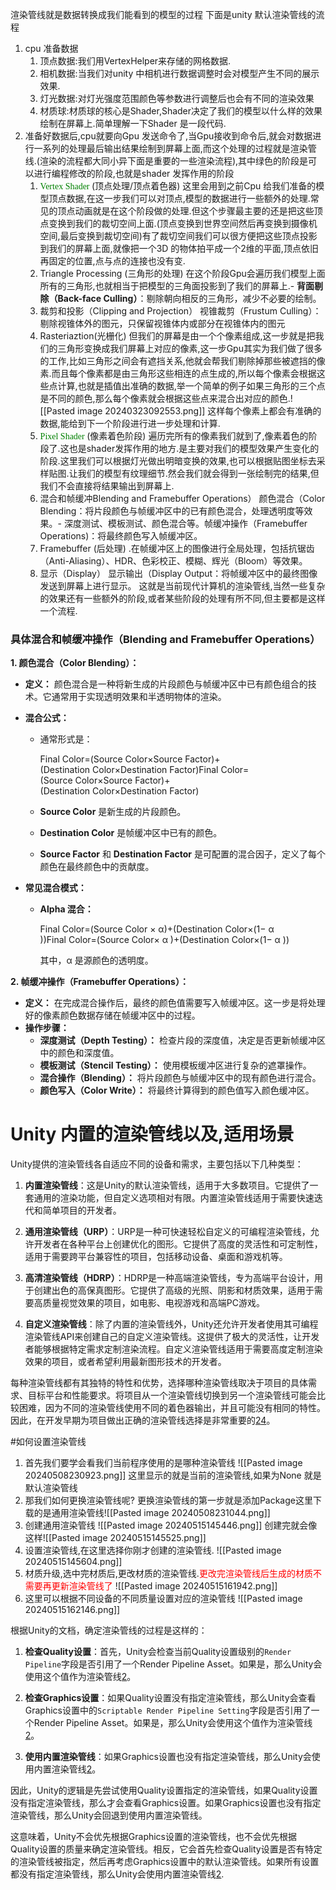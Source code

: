 渲染管线就是数据转换成我们能看到的模型的过程
下面是unity 默认渲染管线的流程
1. cpu 准备数据
	1. 顶点数据:我们用VertexHelper来存储的网格数据.
	2. 相机数据:当我们对unity 中相机进行数据调整时会对模型产生不同的展示效果.
	3. 灯光数据:对灯光强度范围颜色等参数进行调整后也会有不同的渲染效果
	4. 材质球:材质球的核心是Shader,Shader决定了我们的模型以什么样的效果绘制在屏幕上.简单理解一下Shader 是一段代码.
2. 准备好数据后,cpu就要向Gpu 发送命令了,当Gpu接收到命令后,就会对数据进行一系列的处理最后输出结果绘制到屏幕上面,而这个处理的过程就是渲染管线.(渲染的流程都大同小异下面是重要的一些渲染流程),其中绿色的阶段是可以进行编程修改的阶段,也就是shader 发挥作用的阶段
	 1.  <font color=green face="黑体">Vertex Shader </font> (顶点处理/顶点着色器)
		 这里会用到之前Cpu 给我们准备的模型顶点数据,在这一步我们可以对顶点,模型的数据进行一些额外的处理.常见的顶点动画就是在这个阶段做的处理.但这个步骤最主要的还是把这些顶点变换到我们的裁切空间上面.(顶点变换到世界空间然后再变换到摄像机空间,最后变换到裁切空间)有了裁切空间我们可以很方便把这些顶点投影到我们的屏幕上面,就像把一个3D 的物体拍平成一个2维的平面,顶点依旧再固定的位置,点与点的连接也没有变.
	 2. Triangle Processing (三角形的处理)
		 在这个阶段Gpu会遍历我们模型上面所有的三角形,也就相当于把模型的三角面投影到了我们的屏幕上.- **背面剔除（Back-face Culling）**：剔除朝向相反的三角形，减少不必要的绘制。
	3.  裁剪和投影（Clipping and Projection）
		视锥裁剪（Frustum Culling）：剔除视锥体外的图元，只保留视锥体内或部分在视锥体内的图元
	4. Rasteriaztion(光栅化)
		但我们的屏幕是由一个个像素组成,这一步就是把我们的三角形变换成我们屏幕上对应的像素,这一步Gpu其实为我们做了很多的工作,比如三角形之间会有遮挡关系,他就会帮我们剔除掉那些被遮挡的像素.而且每个像素都是由三角形这些相连的点生成的,所以每个像素会根据这些点计算,也就是插值出准确的数据,举一个简单的例子如果三角形的三个点是不同的颜色,那么每个像素就会根据这些点来混合出对应的颜色.![[Pasted image 20240323092553.png]]
		这样每个像素上都会有准确的数据,能给到下一个阶段进行进一步处理和计算.
	5.  <font color=green face="黑体">Pixel Shader </font>(像素着色阶段)
		遍历完所有的像素我们就到了,像素着色的阶段了.这也是shader发挥作用的地方.是主要对我们的模型效果产生变化的阶段.这里我们可以根据灯光做出明暗变换的效果,也可以根据贴图坐标去采样贴图.让我们的模型有纹理细节.然会我们就会得到一张绘制完的结果,但我们不会直接将结果输出到屏幕上.
	6.  混合和帧缓冲Blending and Framebuffer Operations）
		颜色混合（Color Blending：将片段颜色与帧缓冲区中的已有颜色混合，处理透明度等效果。- 深度测试、模板测试、颜色混合等。帧缓冲操作（Framebuffer Operations)：将最终颜色写入帧缓冲区。
	7. Framebuffer (后处理)
		 .在帧缓冲区上的图像进行全局处理，包括抗锯齿（Anti-Aliasing）、HDR、色彩校正、模糊、辉光（Bloom）等效果。
	8. 显示（Display）
		显示输出（Display Output：将帧缓冲区中的最终图像发送到屏幕上进行显示。
		这就是当前现代计算机的渲染管线,当然一些复杂的效果还有一些额外的阶段,或者某些阶段的处理有所不同,但主要都是这样一个流程.

### 具体混合和帧缓冲操作（Blending and Framebuffer Operations）

**1. 颜色混合（Color Blending）：**

- **定义：** 颜色混合是一种将新生成的片段颜色与帧缓冲区中已有颜色组合的技术。它通常用于实现透明效果和半透明物体的渲染。
    
- **混合公式：**
    
    - 通常形式是：
        
        Final Color=(Source Color×Source Factor)+(Destination Color×Destination Factor)Final Color=(Source Color×Source Factor)+(Destination Color×Destination Factor)
        
    - **Source Color** 是新生成的片段颜色。
    - **Destination Color** 是帧缓冲区中已有的颜色。
    - **Source Factor** 和 **Destination Factor** 是可配置的混合因子，定义了每个颜色在最终颜色中的贡献度。
- **常见混合模式：**
    
    - **Alpha 混合：**
        
        Final Color=(Source Color × α)+(Destination Color×(1− α ))Final Color=(Source Color× α )+(Destination Color×(1− α ))
        
        其中，α 是源颜色的透明度。

**2. 帧缓冲操作（Framebuffer Operations）：**

- **定义：** 在完成混合操作后，最终的颜色值需要写入帧缓冲区。这一步是将处理好的像素颜色数据存储在帧缓冲区中的过程。
- **操作步骤：**
    - **深度测试（Depth Testing）：** 检查片段的深度值，决定是否更新帧缓冲区中的颜色和深度值。
    - **模板测试（Stencil Testing）：** 使用模板缓冲区进行复杂的遮罩操作。
    - **混合操作（Blending）：** 将片段颜色与帧缓冲区中的现有颜色进行混合。
    - **颜色写入（Color Write）：** 将最终计算得到的颜色值写入颜色缓冲区。




# Unity 内置的渲染管线以及,适用场景
Unity提供的渲染管线各自适应不同的设备和需求，主要包括以下几种类型：

1. **内置渲染管线**：这是Unity的默认渲染管线，适用于大多数项目。它提供了一套通用的渲染功能，但自定义选项相对有限。内置渲染管线适用于需要快速迭代和简单项目的开发者。

2. **通用渲染管线（URP）**：URP是一种可快速轻松自定义的可编程渲染管线，允许开发者在各种平台上创建优化的图形。它提供了高度的灵活性和可定制性，适用于需要跨平台兼容性的项目，包括移动设备、桌面和游戏机等。

3. **高清渲染管线（HDRP）**：HDRP是一种高端渲染管线，专为高端平台设计，用于创建出色的高保真图形。它提供了高级的光照、阴影和材质效果，适用于需要高质量视觉效果的项目，如电影、电视游戏和高端PC游戏。

4. **自定义渲染管线**：除了内置的渲染管线外，Unity还允许开发者使用其可编程渲染管线API来创建自己的自定义渲染管线。这提供了极大的灵活性，让开发者能够根据特定需求定制渲染流程。自定义渲染管线适用于需要高度定制渲染效果的项目，或者希望利用最新图形技术的开发者。

每种渲染管线都有其独特的特性和优势，选择哪种渲染管线取决于项目的具体需求、目标平台和性能要求。将项目从一个渲染管线切换到另一个渲染管线可能会比较困难，因为不同的渲染管线使用不同的着色器输出，并且可能没有相同的特性。因此，在开发早期为项目做出正确的渲染管线选择是非常重要的[2](https://docs.unity3d.com/cn/2022.3/Manual/render-pipelines.html)[4](https://docs.unity3d.com/cn/2022.3/Manual/render-pipelines-overview.html)。

#如何设置渲染管线
1. 首先我们要学会看我们当前程序使用的是哪种渲染管线
	 ![[Pasted image 20240508230923.png]]
	 这里显示的就是当前的渲染管线,如果为None 就是默认渲染管线
2. 那我们如何更换渲染管线呢?
	 更换渲染管线的第一步就是添加Package这里下载的是通用渲染管线![[Pasted image 20240508231044.png]]
3. 创建通用渲染管线
![[Pasted image 20240515145446.png]]
创建完就会像这样![[Pasted image 20240515145525.png]]
4. 设置渲染管线,在这里选择你刚才创建的渲染管线.
![[Pasted image 20240515145604.png]]
5. 材质升级,选中完材质后,更改材质的渲染管线.<font color=red>更改完渲染管线后生成的材质不需要再更新渲染管线了</font>
 ![[Pasted image 20240515161942.png]]
 6. 这里可以根据不同设备的不同质量设置对应的渲染管线
 ![[Pasted image 20240515162146.png]]

根据Unity的文档，确定渲染管线的过程是这样的：

1. **检查Quality设置**：首先，Unity会检查当前Quality设置级别的`Render Pipeline`字段是否引用了一个Render Pipeline Asset。如果是，那么Unity会使用这个值作为渲染管线[2](https://docs.unity3d.com/Manual/srp-setting-render-pipeline-asset.html)。

2. **检查Graphics设置**：如果Quality设置没有指定渲染管线，那么Unity会查看Graphics设置中的`Scriptable Render Pipeline Setting`字段是否引用了一个Render Pipeline Asset。如果是，那么Unity会使用这个值作为渲染管线[2](https://docs.unity3d.com/Manual/srp-setting-render-pipeline-asset.html)。

3. **使用内置渲染管线**：如果Graphics设置也没有指定渲染管线，那么Unity会使用内置渲染管线[2](https://docs.unity3d.com/Manual/srp-setting-render-pipeline-asset.html)。

因此，Unity的逻辑是先尝试使用Quality设置指定的渲染管线，如果Quality设置没有指定渲染管线，那么才会查看Graphics设置。如果Graphics设置也没有指定渲染管线，那么Unity会回退到使用内置渲染管线。

这意味着，Unity不会优先根据Graphics设置的渲染管线，也不会优先根据Quality设置的质量来确定渲染管线。相反，它会首先检查Quality设置是否有特定的渲染管线被指定，然后再考虑Graphics设置中的默认渲染管线。如果所有设置都没有指定渲染管线，那么Unity会使用内置渲染管线[2](https://docs.unity3d.com/Manual/srp-setting-render-pipeline-asset.html).